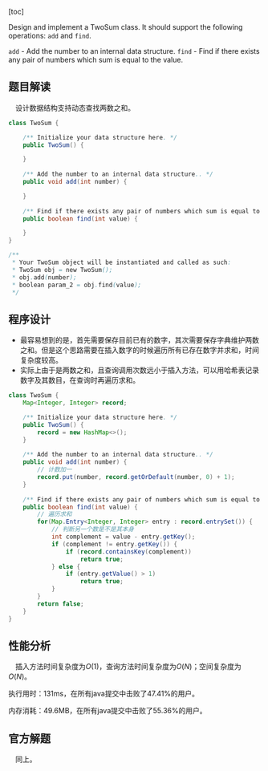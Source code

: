 [toc]

Design and implement a TwoSum class. It should support the following operations: `add` and `find`.

`add` - Add the number to an internal data structure.
`find` - Find if there exists any pair of numbers which sum is equal to the value.



## 题目解读

&emsp;设计数据结构支持动态查找两数之和。

```java
class TwoSum {

    /** Initialize your data structure here. */
    public TwoSum() {

    }
    
    /** Add the number to an internal data structure.. */
    public void add(int number) {

    }
    
    /** Find if there exists any pair of numbers which sum is equal to the value. */
    public boolean find(int value) {

    }
}

/**
 * Your TwoSum object will be instantiated and called as such:
 * TwoSum obj = new TwoSum();
 * obj.add(number);
 * boolean param_2 = obj.find(value);
 */
```

## 程序设计

* 最容易想到的是，首先需要保存目前已有的数字，其次需要保存字典维护两数之和。但是这个思路需要在插入数字的时候遍历所有已存在数字并求和，时间复杂度较高。
* 实际上由于是两数之和，且查询调用次数远小于插入方法，可以用哈希表记录数字及其数目，在查询时再遍历求和。

```java
class TwoSum {
    Map<Integer, Integer> record;

    /** Initialize your data structure here. */
    public TwoSum() {
        record = new HashMap<>();
    }
    
    /** Add the number to an internal data structure.. */
    public void add(int number) {
        // 计数加一
        record.put(number, record.getOrDefault(number, 0) + 1);
    }
    
    /** Find if there exists any pair of numbers which sum is equal to the value. */
    public boolean find(int value) {
        // 遍历求和
        for(Map.Entry<Integer, Integer> entry : record.entrySet()) {
            // 判断另一个数是不是其本身
            int complement = value - entry.getKey();
            if (complement != entry.getKey()) {
                if (record.containsKey(complement))
                    return true;
            } else {
                if (entry.getValue() > 1)
                    return true;
            }
        }
        return false;
    }
}
```

## 性能分析

&emsp;插入方法时间复杂度为$O(1)$，查询方法时间复杂度为$O(N)$；空间复杂度为$O(N)$。

执行用时：131ms，在所有java提交中击败了47.41%的用户。

内存消耗：49.6MB，在所有java提交中击败了55.36%的用户。

## 官方解题

&emsp;同上。